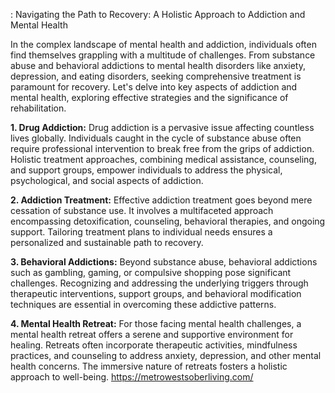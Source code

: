 : Navigating the Path to Recovery: A Holistic Approach to Addiction and Mental Health

In the complex landscape of mental health and addiction, individuals often find themselves grappling with a multitude of challenges. From substance abuse and behavioral addictions to mental health disorders like anxiety, depression, and eating disorders, seeking comprehensive treatment is paramount for recovery. Let's delve into key aspects of addiction and mental health, exploring effective strategies and the significance of rehabilitation.

**1. Drug Addiction:**
Drug addiction is a pervasive issue affecting countless lives globally. Individuals caught in the cycle of substance abuse often require professional intervention to break free from the grips of addiction. Holistic treatment approaches, combining medical assistance, counseling, and support groups, empower individuals to address the physical, psychological, and social aspects of addiction.

**2. Addiction Treatment:**
Effective addiction treatment goes beyond mere cessation of substance use. It involves a multifaceted approach encompassing detoxification, counseling, behavioral therapies, and ongoing support. Tailoring treatment plans to individual needs ensures a personalized and sustainable path to recovery.

**3. Behavioral Addictions:**
Beyond substance abuse, behavioral addictions such as gambling, gaming, or compulsive shopping pose significant challenges. Recognizing and addressing the underlying triggers through therapeutic interventions, support groups, and behavioral modification techniques are essential in overcoming these addictive patterns.
	
**4. Mental Health Retreat:**
For those facing mental health challenges, a mental health retreat offers a serene and supportive environment for healing. Retreats often incorporate therapeutic activities, mindfulness practices, and counseling to address anxiety, depression, and other mental health concerns. The immersive nature of retreats fosters a holistic approach to well-being.
https://metrowestsoberliving.com/
